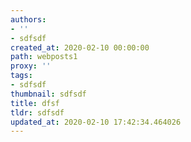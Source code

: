 ```yaml
---
authors:
- ''
- sdfsdf
created_at: 2020-02-10 00:00:00
path: webposts1
proxy: ''
tags:
- sdfsdf
thumbnail: sdfsdf
title: dfsf
tldr: sdfsdf
updated_at: 2020-02-10 17:42:34.464026
---
```


